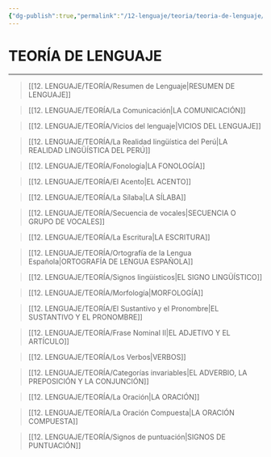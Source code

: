 ```yaml
---
{"dg-publish":true,"permalink":"/12-lenguaje/teoria/teoria-de-lenguaje/","tags":["Lenguaje","Teoría"]}
---
```


# TEORÍA DE LENGUAJE
---

>[[12. LENGUAJE/TEORÍA/Resumen de Lenguaje\|RESUMEN DE LENGUAJE]]

>[[12. LENGUAJE/TEORÍA/La Comunicación\|LA COMUNICACIÓN]]

>[[12. LENGUAJE/TEORÍA/Vicios del lenguaje\|VICIOS DEL LENGUAJE]]

>[[12. LENGUAJE/TEORÍA/La Realidad lingüística del Perú\|LA REALIDAD LINGÜÍSTICA DEL PERÚ]]

>[[12. LENGUAJE/TEORÍA/Fonología\|LA FONOLOGÍA]]

>[[12. LENGUAJE/TEORÍA/El Acento\|EL ACENTO]]

>[[12. LENGUAJE/TEORÍA/La Sílaba\|LA SÍLABA]]

>[[12. LENGUAJE/TEORÍA/Secuencia de vocales\|SECUENCIA O GRUPO DE VOCALES]]

>[[12. LENGUAJE/TEORÍA/La Escritura\|LA ESCRITURA]]

>[[12. LENGUAJE/TEORÍA/Ortografía de la Lengua Española\|ORTOGRAFÍA DE LENGUA ESPAÑOLA]]

>[[12. LENGUAJE/TEORÍA/Signos lingüísticos\|EL SIGNO LINGÜÍSTICO]]

>[[12. LENGUAJE/TEORÍA/Morfología\|MORFOLOGÍA]]

>[[12. LENGUAJE/TEORÍA/El Sustantivo y el Pronombre\|EL SUSTANTIVO Y EL PRONOMBRE]]

>[[12. LENGUAJE/TEORÍA/Frase Nominal II\|EL ADJETIVO Y EL ARTÍCULO]]  

>[[12. LENGUAJE/TEORÍA/Los Verbos\|VERBOS]]

>[[12. LENGUAJE/TEORÍA/Categorías invariables\|EL ADVERBIO, LA PREPOSICIÓN Y LA CONJUNCIÓN]]

>[[12. LENGUAJE/TEORÍA/La Oración\|LA ORACIÓN]]

>[[12. LENGUAJE/TEORÍA/La Oración Compuesta\|LA ORACIÓN COMPUESTA]]

>[[12. LENGUAJE/TEORÍA/Signos de puntuación\|SIGNOS DE PUNTUACIÓN]]

